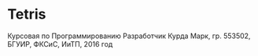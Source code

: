 # Tetris
Курсовая по Программированию Разработчик Курда Марк, гр. 553502, БГУИР, ФКСиС, ИиТП, 2016 год
